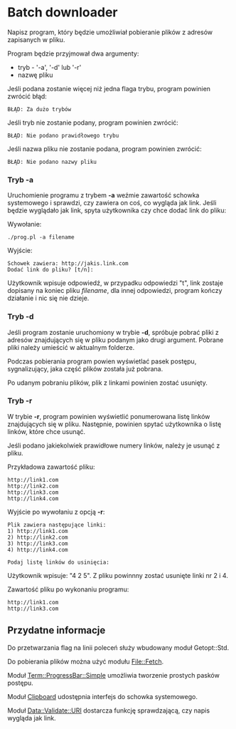 # Batch downloader
Napisz program, który będzie umożliwiał pobieranie plików z adresów
zapisanych w pliku.

Program będzie przyjmował dwa argumenty:
* tryb - '-a', '-d' lub '-r'
* nazwę pliku

Jeśli podana zostanie więcej niż jedna flaga trybu, program powinien zwrócić
błąd:
```
BŁĄD: Za dużo trybów
```

Jeśli tryb nie zostanie podany, program powinien zwrócić:
```
BŁĄD: Nie podano prawidłowego trybu
```

Jeśli nazwa pliku nie zostanie podana, program powinien zwrócić:
```
BŁĄD: Nie podano nazwy pliku
```

### Tryb -a
Uruchomienie programu z trybem **-a** weźmie zawartość schowka systemowego
i sprawdzi, czy zawiera on coś, co wygląda jak link. Jeśli będzie wyglądało
jak link, spyta użytkownika czy chce dodać link do pliku:

Wywołanie:
```
./prog.pl -a filename
```
Wyjście:
```
Schowek zawiera: http://jakis.link.com
Dodać link do pliku? [t/n]:
```

Użytkownik wpisuje odpowiedź, w przypadku odpowiedzi "t", link zostaje
dopisany na koniec pliku _filename_, dla innej odpowiedzi, program kończy
działanie i nic się nie dzieje.

### Tryb -d
Jeśli program zostanie uruchomiony w trybie **-d**, spróbuje pobrać pliki
z adresów znajdujących się w pliku podanym jako drugi argument. Pobrane
pliki należy umieścić w aktualnym folderze.

Podczas pobierania program powien wyświetlać pasek postępu, sygnalizujący,
jaka część plików została już pobrana.

Po udanym pobraniu plików, plik z linkami powinien zostać usunięty.

### Tryb -r
W trybie **-r**, program powinien wyświetlić ponumerowana listę linków
znajdujących się w pliku. Następnie, powinien spytać użytkownika o listę
linków, które chce usunąć.

Jeśli podano jakiekolwiek prawidłowe numery linków, należy je usunąć z pliku.

Przykładowa zawartość pliku:
```
http://link1.com
http://link2.com
http://link3.com
http://link4.com
```

Wyjście po wywołaniu z opcją **-r**:
```
Plik zawiera następujące linki:
1) http://link1.com
2) http://link2.com
3) http://link3.com
4) http://link4.com

Podaj listę linków do usinięcia:
```

Użytkownik wpisuje: "4 2 5". Z pliku powinnny zostać usunięte linki nr 2 i 4.

Zawartość pliku po wykonaniu programu:
```
http://link1.com
http://link3.com
```

## Przydatne informacje
Do przetwarzania flag na linii poleceń służy wbudowany moduł Getopt::Std.

Do pobierania plików można użyć modułu
[File::Fetch](https://metacpan.org/pod/File::Fetch).

Moduł
[Term::ProgressBar::Simple](https://metacpan.org/pod/Term::ProgressBar::Simple)
umożliwia tworzenie prostych pasków postępu.

Moduł [Clipboard](https://metacpan.org/pod/Clipboard) udostępnia interfejs
do schowka systemowego.

Moduł
[Data::Validate::URI](http://search.cpan.org/~sonnen/Data-Validate-URI-0.06/lib/Data/Validate/URI.pm) dostarcza funkcję sprawdzającą, czy napis wygląda
jak link.
